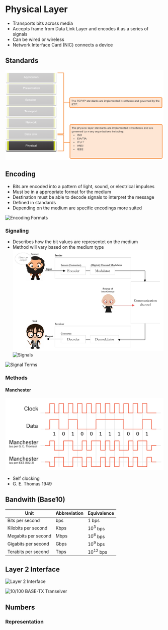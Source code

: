 # Physical Layer
- Transports bits across media
- Accepts frame from Data Link Layer and encodes it as a series of signals
- Can be wired or wireless
- Network Interface Card (NIC) connects a device

## Standards

![Physical Layer Standards](physical_layer_standards.PNG)

## Encoding
- Bits are encoded into a pattern of light, sound, or electrical impulses
- Must be in a appropriate format for the medium
- Destination must be able to decode signals to interpret the message
- Defined in standards
- Depending on the medium are specific encodings more suited

![Encoding Formats]()

### Signaling
- Describes how the bit values are representet on the medium
- Method will vary based on the medium type
![Signal Processing](signal_processing.PNG)
![Signals](https://slideplayer.com/slide/17897684/108/images/9/Purpose+of+the+Physical+Layer+Physical+Layer+Media.jpg)

![Signal Terms](https://slideplayer.com/slide/13937000/85/images/3/Effects+on+Signal+Attenuation%3A+Distortion%3A+Noise%3A+Error%3A.jpg)

### Methods

#### Manchester

![Manchester Encoding](manchester.PNG)

- Self clocking
- G. E. Thomas 1949

## Bandwith (Base10)
Unit | Abbreviation | Equivalence
-----|--------------|------------
Bits per second | bps | $1$ bps
Kilobits per second | Kbps | $10^3$ bps
Megabits per second | Mbps | $10^6$ bps
Gigabits per second | Gbps | $10^9$ bps
Terabits per second | Tbps | $10^{12}$ bps

## Layer 2 Interface

![Layer 2 Interface](https://www.acmesystems.it/www/pcb_ethernet/MAC2PHY.png)

![10/100 BASE-TX Transeiver](https://images.ctfassets.net/vne94x762vsn/8gb8YBZqwwGyYyKQs4oMq/6c2d58d685d38c4b816e83928a078a09/ethernet5.png)

## Numbers

### Representation


